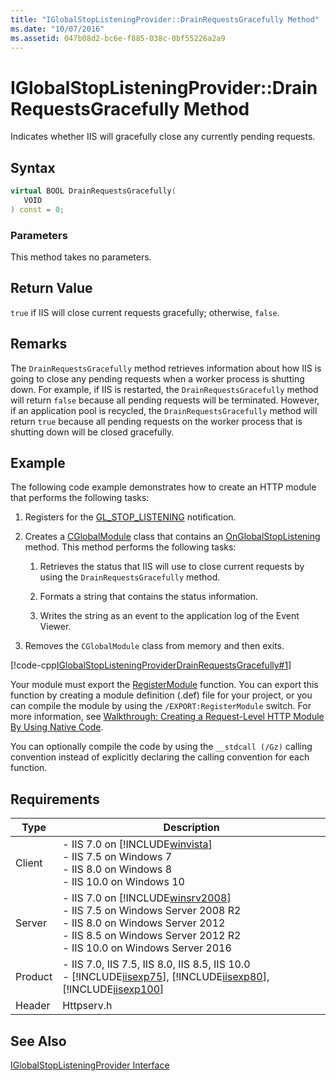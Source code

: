 ```yaml
---
title: "IGlobalStopListeningProvider::DrainRequestsGracefully Method"
ms.date: "10/07/2016"
ms.assetid: 047b08d2-bc6e-f885-038c-0bf55226a2a9
---
```

# IGlobalStopListeningProvider::DrainRequestsGracefully Method
Indicates whether IIS will gracefully close any currently pending requests.  
  
## Syntax  
  
```cpp  
virtual BOOL DrainRequestsGracefully(  
   VOID  
) const = 0;  
```  
  
### Parameters  
 This method takes no parameters.  
  
## Return Value  
 `true` if IIS will close current requests gracefully; otherwise, `false`.  
  
## Remarks  
 The `DrainRequestsGracefully` method retrieves information about how IIS is going to close any pending requests when a worker process is shutting down. For example, if IIS is restarted, the `DrainRequestsGracefully` method will return `false` because all pending requests will be terminated. However, if an application pool is recycled, the `DrainRequestsGracefully` method will return `true` because all pending requests on the worker process that is shutting down will be closed gracefully.  
  
## Example  
 The following code example demonstrates how to create an HTTP module that performs the following tasks:  
  
1. Registers for the [GL_STOP_LISTENING](../../web-development-reference/native-code-api-reference/request-processing-constants.md) notification.  
  
2. Creates a [CGlobalModule](../../web-development-reference/native-code-api-reference/cglobalmodule-class.md) class that contains an [OnGlobalStopListening](../../web-development-reference/native-code-api-reference/cglobalmodule-onglobalstoplistening-method.md) method. This method performs the following tasks:  
  
    1. Retrieves the status that IIS will use to close current requests by using the `DrainRequestsGracefully` method.  
  
    2. Formats a string that contains the status information.  
  
    3. Writes the string as an event to the application log of the Event Viewer.  
  
3. Removes the `CGlobalModule` class from memory and then exits.  
  
 [!code-cpp[IGlobalStopListeningProviderDrainRequestsGracefully#1](../../../samples/snippets/cpp/VS_Snippets_IIS/IIS7/IGlobalStopListeningProviderDrainRequestsGracefully/cpp/IGlobalStopListeningProviderDrainRequestsGracefully.cpp#1)]  
  
 Your module must export the [RegisterModule](../../web-development-reference/native-code-api-reference/pfn-registermodule-function.md) function. You can export this function by creating a module definition (.def) file for your project, or you can compile the module by using the `/EXPORT:RegisterModule` switch. For more information, see [Walkthrough: Creating a Request-Level HTTP Module By Using Native Code](../../web-development-reference/native-code-development-overview/walkthrough-creating-a-request-level-http-module-by-using-native-code.md).  
  
 You can optionally compile the code by using the `__stdcall (/Gz)` calling convention instead of explicitly declaring the calling convention for each function.  
  
## Requirements  
  
|Type|Description|  
|----------|-----------------|  
|Client|-   IIS 7.0 on [!INCLUDE[winvista](../../wmi-provider/includes/winvista-md.md)]<br />-   IIS 7.5 on Windows 7<br />-   IIS 8.0 on Windows 8<br />-   IIS 10.0 on Windows 10|  
|Server|-   IIS 7.0 on [!INCLUDE[winsrv2008](../../wmi-provider/includes/winsrv2008-md.md)]<br />-   IIS 7.5 on Windows Server 2008 R2<br />-   IIS 8.0 on Windows Server 2012<br />-   IIS 8.5 on Windows Server 2012 R2<br />-   IIS 10.0 on Windows Server 2016|  
|Product|-   IIS 7.0, IIS 7.5, IIS 8.0, IIS 8.5, IIS 10.0<br />-   [!INCLUDE[iisexp75](../../web-development-reference/native-code-api-reference/includes/iisexp75-md.md)], [!INCLUDE[iisexp80](../../web-development-reference/native-code-api-reference/includes/iisexp80-md.md)], [!INCLUDE[iisexp100](../../web-development-reference/native-code-api-reference/includes/iisexp100-md.md)]|  
|Header|Httpserv.h|  
  
## See Also  
 [IGlobalStopListeningProvider Interface](../../web-development-reference/native-code-api-reference/iglobalstoplisteningprovider-interface.md)
